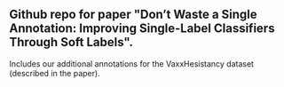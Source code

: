 ## Github repo for paper "Don’t Waste a Single Annotation: Improving Single-Label Classifiers Through Soft Labels".  
Includes our additional annotations for the VaxxHesistancy dataset (described in the paper).
